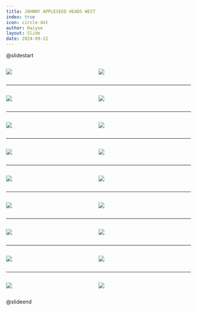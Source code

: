 ```yaml
---
title: JOHNNY APPLESEED HEADS WEST
index: true
icon: circle-dot
author: Haiyue
layout: Slide
date: 2024-09-22
---
```

 
@slidestart

<div style="display:flex">
<div style="flex:1">

![](https://raw.githubusercontent.com/yclord/reading/refs/heads/master/english/Level-O/JOHNNY%20APPLESEED%20HEADS%20WEST/001.webp)
</div>
<div style="flex:1">

![](https://raw.githubusercontent.com/yclord/reading/refs/heads/master/english/Level-O/JOHNNY%20APPLESEED%20HEADS%20WEST/002.webp)
</div>
</div>

---

<div style="display:flex">
<div style="flex:1">

![](https://raw.githubusercontent.com/yclord/reading/refs/heads/master/english/Level-O/JOHNNY%20APPLESEED%20HEADS%20WEST/003.webp)
</div>
<div style="flex:1">

![](https://raw.githubusercontent.com/yclord/reading/refs/heads/master/english/Level-O/JOHNNY%20APPLESEED%20HEADS%20WEST/004.webp)
</div>
</div>

---

<div style="display:flex">
<div style="flex:1">

![](https://raw.githubusercontent.com/yclord/reading/refs/heads/master/english/Level-O/JOHNNY%20APPLESEED%20HEADS%20WEST/005.webp)
</div>
<div style="flex:1">

![](https://raw.githubusercontent.com/yclord/reading/refs/heads/master/english/Level-O/JOHNNY%20APPLESEED%20HEADS%20WEST/006.webp)
</div>
</div>

---

<div style="display:flex">
<div style="flex:1">

![](https://raw.githubusercontent.com/yclord/reading/refs/heads/master/english/Level-O/JOHNNY%20APPLESEED%20HEADS%20WEST/007.webp)
</div>
<div style="flex:1">

![](https://raw.githubusercontent.com/yclord/reading/refs/heads/master/english/Level-O/JOHNNY%20APPLESEED%20HEADS%20WEST/008.webp)
</div>
</div>

---

<div style="display:flex">
<div style="flex:1">

![](https://raw.githubusercontent.com/yclord/reading/refs/heads/master/english/Level-O/JOHNNY%20APPLESEED%20HEADS%20WEST/009.webp)
</div>
<div style="flex:1">

![](https://raw.githubusercontent.com/yclord/reading/refs/heads/master/english/Level-O/JOHNNY%20APPLESEED%20HEADS%20WEST/010.webp)
</div>
</div>

---

<div style="display:flex">
<div style="flex:1">

![](https://raw.githubusercontent.com/yclord/reading/refs/heads/master/english/Level-O/JOHNNY%20APPLESEED%20HEADS%20WEST/011.webp)
</div>
<div style="flex:1">

![](https://raw.githubusercontent.com/yclord/reading/refs/heads/master/english/Level-O/JOHNNY%20APPLESEED%20HEADS%20WEST/012.webp)
</div>
</div>

---

<div style="display:flex">
<div style="flex:1">

![](https://raw.githubusercontent.com/yclord/reading/refs/heads/master/english/Level-O/JOHNNY%20APPLESEED%20HEADS%20WEST/013.webp)
</div>
<div style="flex:1">

![](https://raw.githubusercontent.com/yclord/reading/refs/heads/master/english/Level-O/JOHNNY%20APPLESEED%20HEADS%20WEST/014.webp)
</div>
</div>

---

<div style="display:flex">
<div style="flex:1">

![](https://raw.githubusercontent.com/yclord/reading/refs/heads/master/english/Level-O/JOHNNY%20APPLESEED%20HEADS%20WEST/015.webp)
</div>
<div style="flex:1">

![](https://raw.githubusercontent.com/yclord/reading/refs/heads/master/english/Level-O/JOHNNY%20APPLESEED%20HEADS%20WEST/016.webp)
</div>
</div>

---

<div style="display:flex">
<div style="flex:1">

![](https://raw.githubusercontent.com/yclord/reading/refs/heads/master/english/Level-O/JOHNNY%20APPLESEED%20HEADS%20WEST/017.webp)
</div>
<div style="flex:1">

![](https://raw.githubusercontent.com/yclord/reading/refs/heads/master/english/Level-O/JOHNNY%20APPLESEED%20HEADS%20WEST/018.webp)
</div>
</div>

@slideend